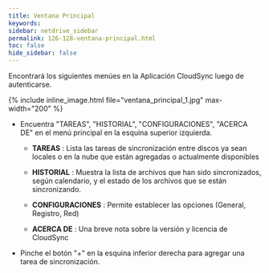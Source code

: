 ```yaml
---
title: Ventana Principal
keywords:
sidebar: netdrive_sidebar
permalink: 126-128-ventana-principal.html
toc: false
hide_sidebar: false
---
```


Encontrará los siguientes menúes en la Aplicación CloudSync luego de autenticarse.

{% include inline_image.html file="ventana_principal_1.jpg" max-width="200" %}

- Encuentra "TAREAS", "HISTORIAL", "CONFIGURACIONES", "ACERCA DE" en el menú principal en la esquina superior izquierda.

    - **TAREAS** : Lista las tareas de sincronización entre discos ya sean locales o en la nube que están agregadas o actualmente disponibles

    - **HISTORIAL** : Muestra la lista de archivos que han sido sincronizados, según calendario, y el estado de los archivos que se están sincronizando.

    - **CONFIGURACIONES** : Permite establecer las opciones (General, Registro, Red)

    - **ACERCA DE** : Una breve nota sobre la versión y licencia de CloudSync

- Pinche el botón "+" en la esquina inferior derecha para agregar una tarea de sincronización.
